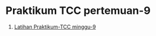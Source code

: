 <h1> Praktikum TCC pertemuan-9 </h1>

1. [Latihan Praktikum-TCC minggu-9](/minggu-08/docker-tcc.md)
  